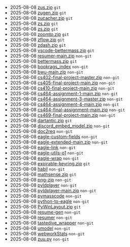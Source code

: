 - 2025-08-08 [zus.zip](./dump/fc402d93-48c1-49f7-92e5-2765a005e02e/) `git`
- 2025-08-08 [zugen.zip](./dump/a8fd2075-1168-40ca-918b-4e94b691f659/) `git`
- 2025-08-08 [zucacher.zip](./dump/52d0df00-dfe5-431f-b9f3-6197d19992f2/) `git`
- 2025-08-08 [zs.zip](./dump/75920cfb-f927-4470-81b4-d60a94af89d6/) `git`
- 2025-08-08 [zs.zip](./dump/b629a549-4145-4f7e-975f-437c68b164ac/) `git`
- 2025-08-08 [zoomto.zip](./dump/ecb937d5-fc1e-4108-b585-b518c8e1b1e0/) `git`
- 2025-08-08 [zflow.zip](./dump/04e32d13-7d1b-4885-8730-866b1a116903/) `git`
- 2025-08-08 [zdash.zip](./dump/fbd59188-56c8-4279-8166-9b237b9337de/) `git`
- 2025-08-08 [vscode-bettermass.zip](./dump/47dab801-9061-497d-a30f-102f8fd06bb2/) `git`
- 2025-08-08 [resumer-main.zip](./dump/b95237ed-6c4c-4451-b655-b6e2127912d4/) `non-git`
- 2025-08-08 [bettermass.zip](./dump/f6d5c3ba-18b6-45aa-9498-42a5a69fcba9/) `git`
- 2025-08-08 [bookrags_index](./dump/d75c7f36-3de7-4d0f-8f7c-ef7cfa3f1a9a/) `non-git`
- 2025-08-08 [bwu-main.zip](./dump/042d927d-4161-46b8-99e7-b353d8378ba7/) `non-git`
- 2025-08-08 [cs402-final-project-master.zip](./dump/7a2f1605-6a78-4d71-9d33-065773923b23/) `non-git`
- 2025-08-08 [cs405-final-project-main.zip](./dump/0435f98e-895e-463e-81ac-6df22dfa4694/) `non-git`
- 2025-08-08 [cs410-final-project-main.zip](./dump/6d612efe-1bb2-4d05-90ce-e90f02ddc01a/) `non-git`
- 2025-08-08 [cs464-assignment-1-main.zip](./dump/cfad5568-21e7-41ad-8cfe-79e9537107b6/) `non-git`
- 2025-08-08 [cs464-assignment-3-master.zip](./dump/1776d995-64bd-49a9-8522-d33d2a80db68/) `non-git`
- 2025-08-08 [cs464-assignment-4-main.zip](./dump/c07f520e-1112-4c80-9e05-8b491d6e0ec3/) `non-git`
- 2025-08-08 [cs464-final-assignment-main.zip](./dump/93775206-96e9-4e13-9c99-8ce193626484/) `non-git`
- 2025-08-08 [cs469-final-project-main.zip](./dump/ac6c0b99-503d-4f6f-9385-1ca642665720/) `non-git`
- 2025-08-08 [dartantic.zip](./dump/b083ab96-4cb1-47c4-b9e2-8cf951a52bd6/) `git`
- 2025-08-08 [discord_embed_model.zip](./dump/030d96d8-800e-4822-8df6-db4ab517514e/) `non-git`
- 2025-08-08 [doc2req](./dump/93ba58fb-9642-444e-a8a4-f6a5fa367ee5/) `non-git`
- 2025-08-08 [eagle-custom-fields](./dump/34ec70d3-407f-44fe-a201-ecf7e25086d3/) `non-git`
- 2025-08-08 [eagle-extended-main.zip](./dump/db658947-c585-4f2e-9b6e-326a2cf851eb/) `non-git`
- 2025-08-08 [eagle-link](./dump/cdc5dc22-d7e5-4eb5-a29c-8c449147fe69/) `non-git`
- 2025-08-08 [eagle-utils-o1](./dump/8231c7f6-422f-4ba8-892c-fa1b5bc64a8d/) `non-git`
- 2025-08-08 [eagle-wrap](./dump/44f5932c-739c-45d9-b9ef-e6adef78bcd8/) `non-git`
- 2025-08-08 [expirable-keyring.zip](./dump/3078d66a-6206-42dd-bf3c-a11665c48abc/) `git`
- 2025-08-08 [habil](./dump/6c381142-9eaa-4c14-98d7-14b0e15cb986/) `non-git`
- 2025-08-08 [mathsense.zip](./dump/d44b5a71-01f8-4f34-b9c1-2acd0994435f/) `git`
- 2025-08-08 [png-zip](./dump/7abacc6f-5ced-40c5-b718-021f869ee43d/) `non-git`
- 2025-08-08 [pyldplayer](./dump/bf263e3a-3926-4d3c-8e0d-832c4ec3d03c/) `non-git`
- 2025-08-08 [pyldplayer-main.zip](./dump/668e6f82-60b3-4390-89f6-0457150e2011/) `non-git`
- 2025-08-08 [pymasscode](./dump/31f7e5ed-a18a-4b2a-85df-ceebc8851748/) `non-git`
- 2025-08-08 [python-to-eagle](./dump/bf7541b1-b4a8-4284-a624-8a7ce0ced07a/) `non-git`
- 2025-08-08 [PyWinLayout.zip](./dump/2348f20c-a102-4b55-82d9-d270ed9eb272/) `git`
- 2025-08-08 [resume-gen](./dump/3c7301ed-5858-495c-86e0-0b3d16ee5242/) `non-git`
- 2025-08-08 [resumer](./dump/cb38032c-9595-4e17-90b6-dbe0c2752ed1/) `non-git`
- 2025-08-08 [tastedive_wrapper](./dump/d733304e-04de-4037-bd53-b3193b4af163/) `non-git`
- 2025-08-08 [umodel](./dump/7db60b53-0446-4127-baf0-d56b0ff93bdc/) `non-git`
- 2025-08-08 [webworkStats](./dump/6756a8e8-9363-41e4-82a2-bdb016392bcc/) `non-git`
- 2025-08-08 [zuu.py](./dump/78ac6277-4351-47f6-b646-dc8049804f79/) `non-git`